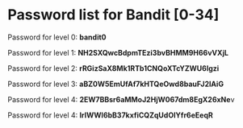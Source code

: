 # Password list for Bandit [0-34]

Password for level 0: **bandit0**

Password for level 1: **NH2SXQwcBdpmTEzi3bvBHMM9H66vVXjL**

Password for level 2: **rRGizSaX8Mk1RTb1CNQoXTcYZWU6lgzi**

Password for level 3: **aBZ0W5EmUfAf7kHTQeOwd8bauFJ2lAiG**

Password for level 4: **2EW7BBsr6aMMoJ2HjW067dm8EgX26xNe**v

Password for level 4: **lrIWWI6bB37kxfiCQZqUdOIYfr6eEeqR**